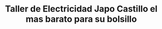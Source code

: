 ---
title: "Taller de Electricidad Japo Castillo el mas barato para su bolsillo"
url: /reconquista/taller-de-electricidad-japo-castillo-el-mas-barato-para-su-bolsillo/
shop: reparación de automóviles
---